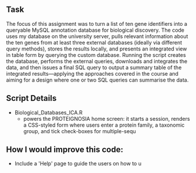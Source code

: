 ## Task
The focus of this assignment was to turn a list of ten gene identifiers into a queryable MySQL annotation database for biological discovery. The code uses my database on the university server, pulls relevant information about the ten genes from at least three external databases (ideally via different query methods), stores the results locally, and presents an integrated view in table form by querying the custom database. Running the script creates the database, performs the external queries, downloads and integrates the data, and then issues a final SQL query to output a summary table of the integrated results—applying the approaches covered in the course and aiming for a design where one or two SQL queries can summarise the data.

## Script Details
- Biological_Databases_ICA.R
  -  powers the PROTEIGNOSIA home screen: it starts a session, renders a CSS-styled form where users enter a protein family, a taxonomic group, and tick check-boxes for multiple-sequ

## How I would improve this code:
- Include a 'Help' page to guide the users on how to u
